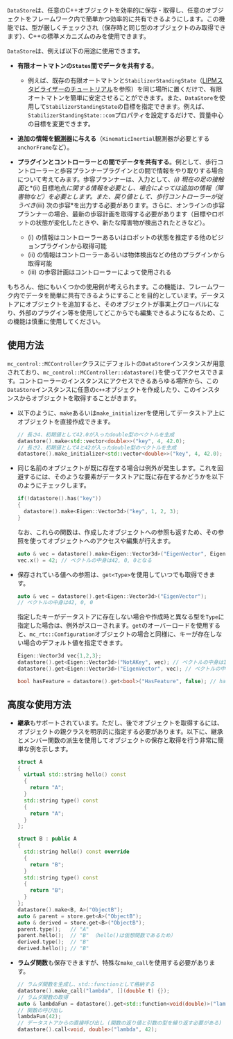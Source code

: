 `DataStore`は、任意のC++オブジェクトを効率的に保存・取得し、任意のオブジェクトをフレームワーク内で簡単かつ効率的に共有できるようにします。この機能では、型が厳しくチェックされ（保存時と同じ型のオブジェクトのみ取得できます）、C++の標準メカニズムのみを使用できます。

`DataStore`は、例えば以下の用途に使用できます。

- **有限オートマトンの`States`間でデータを共有する**。
  
  - 例えば、既存の有限オートマトンと`StabilizerStandingState`（[LIPMスタビライザーのチュートリアル](lipm-stabilizer.html)を参照）を同じ場所に置くだけで、有限オートマトンを簡単に安定させることができます。また、`DataStore`を使用して`StabilizerStandingState`の目標を指定できます。例えば、`StabilizerStandingState::com`プロパティを設定するだけで、質量中心の目標を変更できます。

- **追加の情報を[観測器](observers.html)に与える**（`KinematicInertial`観測器が必要とする`anchorFrame`など）。

- **プラグインとコントローラーとの間でデータを共有する**。例として、歩行コントローラーと歩容プランナープラグインとの間で情報をやり取りする場合について考えてみます。歩容プランナーは、入力として、*(i) 現在の足の接触面*と*(ii) 目標地点*に関する情報を必要とし、場合によっては追加の情報（障害物など）を必要とします。また、戻り値として、歩行コントローラーが従うべき*(iii) 次の歩容*を出力する必要があります。さらに、オンラインの歩容プランナーの場合、最新の歩容計画を取得する必要があります（目標やロボットの状態が変化したときや、新たな障害物が検出されたときなど）。
  
  - (i) の情報はコントローラーあるいはロボットの状態を推定する他のビジョンプラグインから取得可能
  - (ii) の情報はコントローラーあるいは物体検出などの他のプラグインから取得可能
  - (iii) の歩容計画はコントローラーによって使用される

もちろん、他にもいくつかの使用例が考えられます。この機能は、フレームワーク内でデータを簡単に共有できるようにすることを目的としています。データストアにオブジェクトを追加すると、そのオブジェクトが事実上グローバルになり、外部のプラグイン等を使用してどこからでも編集できるようになるため、この機能は慎重に使用してください。

## 使用方法

`mc_control::MCController`クラスにデフォルトの`DataStore`インスタンスが用意されており、`mc_control::MCController::datastore()`を使ってアクセスできます。コントローラーのインスタンスにアクセスできるあらゆる場所から、この`DataStore`インスタンスに任意の`c++`オブジェクトを作成したり、このインスタンスからオブジェクトを取得することがきます。

- 以下のように、`make`あるいは`make_initializer`を使用してデータストア上にオブジェクトを直接作成できます。

  ```cpp
  // 長さ4、初期値として42.0が入ったdouble型のベクトルを生成
  datastore().make<std::vector<double>>("key", 4, 42.0);
  // 長さ2、初期値として4と42が入ったdouble型のベクトルを生成
  datastore().make_initializer<std::vector<double>>("key", 4, 42.0);
  ```

- 同じ名前のオブジェクトが既に存在する場合は例外が発生します。これを回避するには、そのような要素がデータストアに既に存在するかどうかを以下のようにチェックします。
  ```cpp
  if(!datastore().has("key"))
  {
    datastore().make<Eigen::Vector3d>("key", 1, 2, 3);
  }
  ```

  なお、これらの関数は、作成したオブジェクトへの参照も返すため、その参照を使ってオブジェクトへのアクセスや編集が行えます。

  ```cpp
  auto & vec = datastore().make<Eigen::Vector3d>("EigenVector", Eigen::Vector3d::Zero());
  vec.x() = 42; // ベクトルの中身は42, 0, 0となる
  ```

- 保存されている値への参照は、`get<Type>`を使用していつでも取得できます。

  ```cpp
  auto & vec = datastore().get<Eigen::Vector3d>("EigenVector");
  // ベクトルの中身は42, 0, 0
  ```

  指定したキーがデータストアに存在しない場合や作成時と異なる型を`Type`に指定した場合は、例外がスローされます。`get`のオーバーロードを使用すると、`mc_rtc::Configuration`オブジェクトの場合と同様に、キーが存在しない場合のデフォルト値を指定できます。

  ```cpp
  Eigen::Vector3d vec{1,2,3};
  datastore().get<Eigen::Vector3d>("NotAKey", vec); // ベクトルの中身は1, 2, 3のまま
  datastore().get<Eigen::Vector3d>("EigenVector", vec); // ベクトルの中身は42, 0, 0になる

  bool hasFeature = datastore().get<bool>("HasFeature", false); // hasFeatureには"HasFeature"キーに対応する値が存在する場合はその値が、それ以外の場合はfalseが格納される。
  ```


## 高度な使用方法

- **継承**もサポートされています。ただし、後でオブジェクトを取得するには、オブジェクトの親クラスを明示的に指定する必要があります。以下に、継承とメンバー関数の派生を使用してオブジェクトの保存と取得を行う非常に簡単な例を示します。

  ```cpp
  struct A
  {
    virtual std::string hello() const
    {
      return "A";
    }
    std::string type() const
    {
      return "A";
    }
  };

  struct B : public A
  {
    std::string hello() const override
    {
      return "B";
    }
    std::string type() const
    {
      return "B";
    }
  };
  datastore().make<B, A>("ObjectB");
  auto & parent = store.get<A>("ObjectB");
  auto & derived = store.get<B>("ObjectB");
  parent.type();   // "A"
  parent.hello();  // "B" （hello()は仮想関数であるため）
  derived.type();  // "B"
  derived.hello(); // "B"
  ```

- **ラムダ関数**も保存できますが、特殊な`make_call`を使用する必要があります。

  ```cpp
  // ラムダ関数を生成し、std::functionとして格納する
  datastore().make_call("lambda", [](double t) {});
  // ラムダ関数の取得
  auto & lambdaFun = datastore().get<std::function<void(double)>("lambda");
  // 関数の呼び出し
  lambdaFun(42);
  // データストアからの直接呼び出し (関数の返り値と引数の型を繰り返す必要がある)
  datastore().call<void, double>("lambda", 42);
  ```

